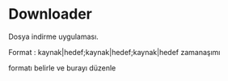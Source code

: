 # Downloader

Dosya indirme uygulaması.


Format : kaynak|hedef;kaynak|hedef;kaynak|hedef zamanaşımı

formatı belirle ve burayı düzenle
